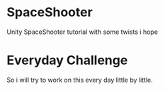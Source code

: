 # SpaceShooter
Unity SpaceShooter tutorial with some twists i hope

# Everyday Challenge
So i will try to work on this every day little by little.
